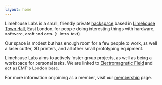 ```yaml
---
layout: home
---
```

<script type="application/ld+json">
{
	"@context":"http://schema.org",
	"@type": "Place",
	"name": "Limehouse Labs",
	"address": "Limehouse Town Hall, 646 Commercial Rd, Poplar, London E14 7HA",
	"geo": {
    		"@type": "GeoCoordinates",
    		"latitude": "51.512125",
    		"longitude": "-0.031342"
  	},
	"description": "Limehouse Labs is a small collaborative workshop based at Limehouse Town Hall in London"
}
</script>

Limehouse Labs is a small, friendly private <a href="https://hackspace.org.uk">hackspace</a> based in [Limehouse Town Hall](https://www.limehousetownhall.co.uk/), East London, for people doing interesting things with hardware, software, craft and arts.
{: .intro-text}

Our space is modest but has enough room for a few people to work, as well a laser cutter, 3D printers, and all other small prototyping equipment.

Limehouse Labs aims to actively foster group projects, as well as being a workspace for personal tasks. We are linked to <a href="https://www.emfcamp.org/">Electromagnetic Field</a> and act as EMF's London base.

For more information on joining as a member, visit our [membership](/membership) page.

